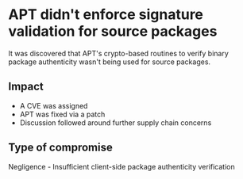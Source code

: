 # APT didn't enforce signature validation for source packages

It was discovered that APT's crypto-based routines to verify binary package authenticity wasn't being used for source packages.

## Impact

* A CVE was assigned
* APT was fixed via a patch
* Discussion followed around further supply chain concerns

## Type of compromise

Negligence - Insufficient client-side package authenticity verification
